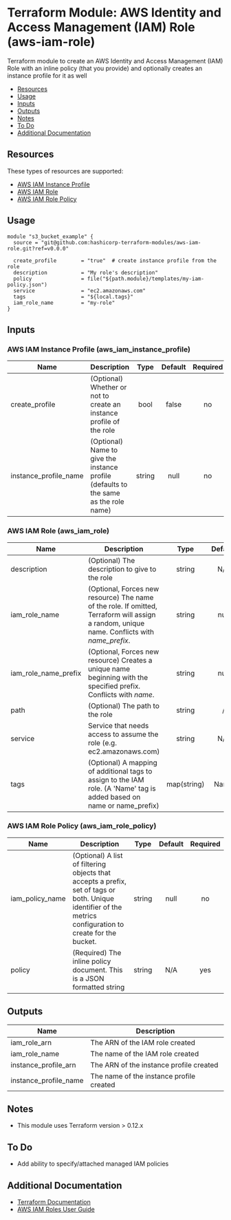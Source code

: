 # Terraform Module: AWS Identity and Access Management (IAM) Role (aws-iam-role)

Terraform module to create an AWS Identity and Access Management (IAM) Role
with an inline policy (that you provide) and optionally creates an instance
profile for it as well

* [Resources](#Resources)
* [Usage](#Usage)
* [Inputs](#Inputs)
* [Outputs](#Outputs)
* [Notes](#Notes)
* [To Do](#To-Do)
* [Additional Documentation](#Additional-Documentation)

## Resources

These types of resources are supported:

* [AWS IAM Instance Profile](https://www.terraform.io/docs/providers/aws/r/iam_instance_profile.html)
* [AWS IAM Role](https://www.terraform.io/docs/providers/aws/r/iam_role.html)
* [AWS IAM Role Policy](https://www.terraform.io/docs/providers/aws/r/iam_role_policy.html)

## Usage

```hcl
module "s3_bucket_example" {
  source = "git@github.com:hashicorp-terraform-modules/aws-iam-role.git?ref=v0.0.0"

  create_profile        = "true"  # create instance profile from the role
  description           = "My role's description"
  policy                = file("${path.module}/templates/my-iam-policy.json")
  service               = "ec2.amazonaws.com"
  tags                  = "${local.tags}"
  iam_role_name         = "my-role"
}
```

<!-- BEGINNING OF PRE-COMMIT-TERRAFORM DOCS HOOK -->
## Inputs

### AWS IAM Instance Profile (aws_iam_instance_profile)

| Name | Description | Type | Default | Required |
|------|-------------|:----:|:-----:|:-----:|
| create_profile | (Optional) Whether or not to create an instance profile of the role | bool | false | no |
| instance_profile_name | (Optional) Name to give the instance profile (defaults to the same as the role name) | string | null | no |

### AWS IAM Role (aws_iam_role)

| Name | Description | Type | Default | Required |
|------|-------------|:----:|:-----:|:-----:|
| description | (Optional) The description to give to the role | string | N/A | no |
| iam_role_name | (Optional, Forces new resource) The name of the role. If omitted, Terraform will assign a random, unique name. Conflicts with *name_prefix*. | string | null | no |
| iam_role_name_prefix | (Optional, Forces new resource) Creates a unique name beginning with the specified prefix. Conflicts with *name*. | string | null | no |
| path | (Optional) The path to the role | string | / | no |
| service | Service that needs access to assume the role (e.g. ec2.amazonaws.com) | string | N/A | yes |
| tags | (Optional) A mapping of additional tags to assign to the IAM role. (A 'Name' tag is added based on name or name_prefix) | map(string) | Name | no |

### AWS IAM Role Policy (aws_iam_role_policy)

| Name | Description | Type | Default | Required |
|------|-------------|:----:|:-----:|:-----:|
| iam_policy_name | (Optional) A list of filtering objects that accepts a prefix, set of tags or both. Unique identifier of the metrics configuration to create for the bucket. | string | null | no |
| policy | (Required) The inline policy document. This is a JSON formatted string | string | N/A | yes |

## Outputs

| Name | Description |
|------|-------------|
| iam_role_arn | The ARN of the IAM role created |
| iam_role_name | The name of the IAM role created |
| instance_profile_arn | The ARN of the instance profile created |
| instance_profile_name | The name of the instance profile created |

<!-- END OF PRE-COMMIT-TERRAFORM DOCS HOOK -->

## Notes

* This module uses Terraform version > 0.12.x

## To Do

* Add ability to specify/attached managed IAM policies

## Additional Documentation

- [Terraform Documentation](https://www.terraform.io/docs/index.html)
- [AWS IAM Roles User Guide](https://docs.aws.amazon.com/IAM/latest/UserGuide/id_roles.html)
